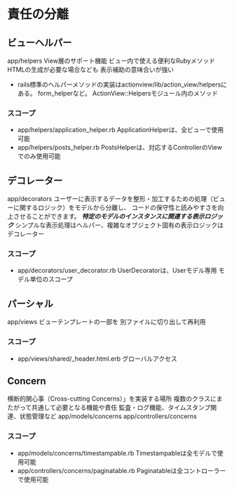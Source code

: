 # 責任の分離

## ビューヘルパー

app/helpers
View層のサポート機能
ビュー内で使える便利なRubyメソッド
HTMLの生成が必要な場合なども
表示補助の意味合いが強い

- rails標準のヘルパーメソッドの実装はactionview/lib/action_view/helpersにある。
  form_helperなど。
  ActionView::Helpersモジュール内のメソッド

### スコープ

- app/helpers/application_helper.rb
  ApplicationHelperは、全ビューで使用可能 
- app/helpers/posts_helper.rb
  PostsHelperは、対応するControllerのViewでのみ使用可能 

## デコレーター

app/decorators
ユーザーに表示するデータを整形・加工するための処理（ビューに関するロジック）をモデルから分離し、
コードの保守性と読みやすさを向上させることができます。
***特定のモデルのインスタンスに関連する表示ロジック***
シンプルな表示処理はヘルパー、複雑なオブジェクト固有の表示ロジックはデコレーター

### スコープ

- app/decorators/user_decorator.rb
  UserDecoratorは、Userモデル専用
  モデル単位のスコープ

## パーシャル

app/views
ビューテンプレートの一部を 別ファイルに切り出して再利用

### スコープ

- app/views/shared/_header.html.erb
  グローバルアクセス

## Concern

横断的関心事（Cross-cutting Concerns）」を実装する場所
複数のクラスにまたがって共通して必要となる機能や責任
監査・ログ機能、タイムスタンプ関連、状態管理など
app/models/concerns
app/controllers/concerns

### スコープ

- app/models/concerns/timestampable.rb
  Timestampableは全モデルで使用可能
- app/controllers/concerns/paginatable.rb
  Paginatableは全コントローラーで使用可能
